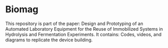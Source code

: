 # Biomag
This repository is part of the paper: Design and Prototyping of an Automated Laboratory Equipment for the Reuse of Immobilized Systems in Hydrolysis and Fermentation Experiments. It contains: Codes, videos, and diagrams to replicate the device building.
